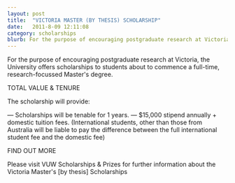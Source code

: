 ```yaml
---
layout: post
title:  "VICTORIA MASTER (BY THESIS) SCHOLARSHIP"
date:   2011-8-09 12:11:08
category: scholarships
blurb: For the purpose of encouraging postgraduate research at Victoria, the University offers scholarships to students about to commence a full-time, research-focussed Master's degree.
---
```


For the purpose of encouraging postgraduate research at Victoria, the University offers scholarships to students about to commence a full-time, research-focussed Master's degree.

 
TOTAL VALUE & TENURE

The scholarship will provide:

— Scholarships will be tenable for 1 years. 
— $15,000 stipend annually + domestic tuition fees. (International students, other than those from Australia will be liable to pay the difference between the full international student fee and the domestic fee)

FIND OUT MORE

Please visit VUW Scholarships & Prizes for further information about the Victoria Master's [by thesis] Scholarships
